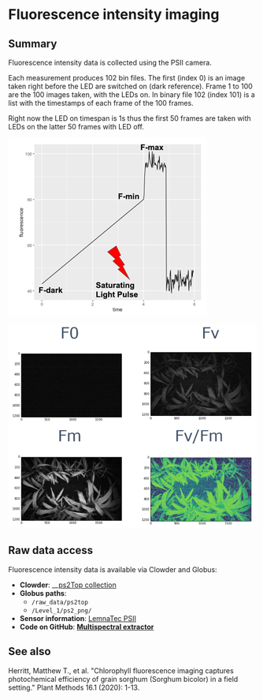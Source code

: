 # Fluorescence intensity imaging

## Summary

Fluorescence intensity data is collected using the PSII camera.

Each measurement produces 102 bin files. The first \(index 0\) is an image taken right before the LED are switched on \(dark reference\). Frame 1 to 100 are the 100 images taken, with the LEDs on. In binary file 102 \(index 101\) is a list with the timestamps of each frame of the 100 frames.

Right now the LED on timespan is 1s thus the first 50 frames are taken with LEDs on the latter 50 frames with LED off.

![](../../.gitbook/assets/image%20%284%29.png)

![](../../.gitbook/assets/image%20%282%29.png)

## Raw data access

Fluorescence intensity data is available via Clowder and Globus:

* **Clowder**:  \_\_[ps2Top collection](https://terraref.ncsa.illinois.edu/clowder/collection/58714b584f0cc129fb5ea660)
* **Globus paths**:  
  * `/raw_data/ps2top`
  * `/Level_1/ps2_png/` 
* **Sensor information**: [LemnaTec PSII](https://terraref.ncsa.illinois.edu/clowder/datasets/5873a84b4f0cad7d8131a73d)
* **Code on GitHub**: [**Multispectral extractor**](https://github.com/terraref/extractors-multispectral)

## See also

Herritt, Matthew T., et al. "Chlorophyll fluorescence imaging captures photochemical efficiency of grain sorghum \(Sorghum bicolor\) in a field setting." Plant Methods 16.1 \(2020\): 1-13.

